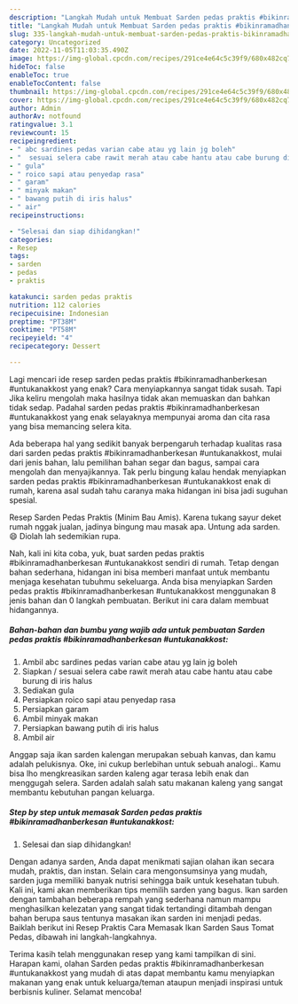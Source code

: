 ```yaml
---
description: "Langkah Mudah untuk Membuat Sarden pedas praktis #bikinramadhanberkesan #untukanakkostAnti Ribet"
title: "Langkah Mudah untuk Membuat Sarden pedas praktis #bikinramadhanberkesan #untukanakkostAnti Ribet"
slug: 335-langkah-mudah-untuk-membuat-sarden-pedas-praktis-bikinramadhanberkesan-untukanakkostanti-ribet
category: Uncategorized
date: 2022-11-05T11:03:35.490Z
image: https://img-global.cpcdn.com/recipes/291ce4e64c5c39f9/680x482cq70/sarden-pedas-praktis-bikinramadhanberkesan-untukanakkost-foto-resep-utama.jpg
hideToc: false
enableToc: true
enableTocContent: false
thumbnail: https://img-global.cpcdn.com/recipes/291ce4e64c5c39f9/680x482cq70/sarden-pedas-praktis-bikinramadhanberkesan-untukanakkost-foto-resep-utama.jpg
cover: https://img-global.cpcdn.com/recipes/291ce4e64c5c39f9/680x482cq70/sarden-pedas-praktis-bikinramadhanberkesan-untukanakkost-foto-resep-utama.jpg
author: Admin
authorAv: notfound
ratingvalue: 3.1
reviewcount: 15
recipeingredient:
- " abc sardines pedas varian cabe atau yg lain jg boleh"
- "  sesuai selera cabe rawit merah atau cabe hantu atau cabe burung di iris halus"
- " gula"
- " roico sapi atau penyedap rasa"
- " garam"
- " minyak makan"
- " bawang putih di iris halus"
- " air"
recipeinstructions:

- "Selesai dan siap dihidangkan!"
categories:
- Resep
tags:
- sarden
- pedas
- praktis

katakunci: sarden pedas praktis 
nutrition: 112 calories
recipecuisine: Indonesian
preptime: "PT38M"
cooktime: "PT58M"
recipeyield: "4"
recipecategory: Dessert

---
```



Lagi mencari ide resep sarden pedas praktis #bikinramadhanberkesan #untukanakkost yang enak? Cara menyiapkannya sangat tidak susah. Tapi Jika keliru mengolah maka hasilnya tidak akan memuaskan dan bahkan tidak sedap. Padahal sarden pedas praktis #bikinramadhanberkesan #untukanakkost yang enak selayaknya mempunyai aroma dan cita rasa yang bisa memancing selera kita.


Ada beberapa hal yang sedikit banyak berpengaruh terhadap kualitas rasa dari sarden pedas praktis #bikinramadhanberkesan #untukanakkost, mulai dari jenis bahan, lalu pemilihan bahan segar dan bagus, sampai cara mengolah dan menyajikannya. Tak perlu bingung kalau hendak menyiapkan sarden pedas praktis #bikinramadhanberkesan #untukanakkost enak di rumah, karena asal sudah tahu caranya maka hidangan ini bisa jadi suguhan spesial.

Resep Sarden Pedas Praktis (Minim Bau Amis). Karena tukang sayur deket rumah nggak jualan, jadinya bingung mau masak apa. Untung ada sarden. 😄 Diolah lah sedemikian rupa.


Nah, kali ini kita coba, yuk, buat sarden pedas praktis #bikinramadhanberkesan #untukanakkost sendiri di rumah. Tetap dengan bahan sederhana, hidangan ini bisa memberi manfaat untuk membantu menjaga kesehatan tubuhmu sekeluarga. Anda bisa menyiapkan Sarden pedas praktis #bikinramadhanberkesan #untukanakkost menggunakan 8 jenis bahan dan 0 langkah pembuatan. Berikut ini cara dalam membuat hidangannya.

<!--inarticleads1-->

##### Bahan-bahan dan bumbu yang wajib ada untuk pembuatan Sarden pedas praktis #bikinramadhanberkesan #untukanakkost:

1. Ambil  abc sardines pedas varian cabe atau yg lain jg boleh
1. Siapkan  / sesuai selera cabe rawit merah atau cabe hantu atau cabe burung di iris halus
1. Sediakan  gula
1. Persiapkan  roico sapi atau penyedap rasa
1. Persiapkan  garam
1. Ambil  minyak makan
1. Persiapkan  bawang putih di iris halus
1. Ambil  air


Anggap saja ikan sarden kalengan merupakan sebuah kanvas, dan kamu adalah pelukisnya. Oke, ini cukup berlebihan untuk sebuah analogi.. Kamu bisa lho mengkreasikan sarden kaleng agar terasa lebih enak dan menggugah selera. Sarden adalah salah satu makanan kaleng yang sangat membantu kebutuhan pangan keluarga. 

<!--inarticleads2-->

##### Step by step untuk memasak Sarden pedas praktis #bikinramadhanberkesan #untukanakkost:


1. Selesai dan siap dihidangkan!

Dengan adanya sarden, Anda dapat menikmati sajian olahan ikan secara mudah, praktis, dan instan. Selain cara mengonsumsinya yang mudah, sarden juga memiliki banyak nutrisi sehingga baik untuk kesehatan tubuh. Kali ini, kami akan memberikan tips memilih sarden yang bagus. Ikan sarden dengan tambahan beberapa rempah yang sederhana namun mampu menghasilkan kelezatan yang sangat tidak tertandingi ditambah dengan bahan berupa saus tentunya masakan ikan sarden ini menjadi pedas. Baiklah berikut ini Resep Praktis Cara Memasak Ikan Sarden Saus Tomat Pedas, dibawah ini langkah-langkahnya. 

Terima kasih telah menggunakan resep yang kami tampilkan di sini. Harapan kami, olahan Sarden pedas praktis #bikinramadhanberkesan #untukanakkost yang mudah di atas dapat membantu kamu menyiapkan makanan yang enak untuk keluarga/teman ataupun menjadi inspirasi untuk berbisnis kuliner. Selamat mencoba!
